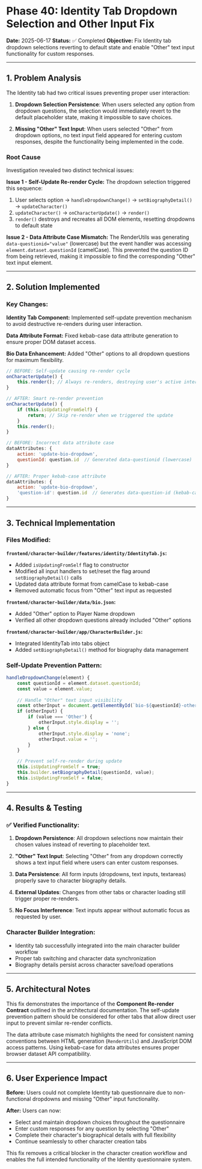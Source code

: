 # Phase 40: Identity Tab Dropdown Selection and Other Input Fix

**Date:** 2025-06-17
**Status:** ✅ Completed
**Objective:** Fix Identity tab dropdown selections reverting to default state and enable "Other" text input functionality for custom responses.

---

## 1. Problem Analysis

The Identity tab had two critical issues preventing proper user interaction:

1. **Dropdown Selection Persistence**: When users selected any option from dropdown questions, the selection would immediately revert to the default placeholder state, making it impossible to save choices.

2. **Missing "Other" Text Input**: When users selected "Other" from dropdown options, no text input field appeared for entering custom responses, despite the functionality being implemented in the code.

### Root Cause

Investigation revealed two distinct technical issues:

**Issue 1 - Self-Update Re-render Cycle:**
The dropdown selection triggered this sequence:
1. User selects option → `handleDropdownChange()` → `setBiographyDetail()` → `updateCharacter()`
2. `updateCharacter()` → `onCharacterUpdate()` → `render()` 
3. `render()` destroys and recreates all DOM elements, resetting dropdowns to default state

**Issue 2 - Data Attribute Case Mismatch:**
The RenderUtils was generating `data-questionid="value"` (lowercase) but the event handler was accessing `element.dataset.questionId` (camelCase). This prevented the question ID from being retrieved, making it impossible to find the corresponding "Other" text input element.

---

## 2. Solution Implemented

### Key Changes:

**Identity Tab Component:** Implemented self-update prevention mechanism to avoid destructive re-renders during user interaction.

**Data Attribute Format:** Fixed kebab-case data attribute generation to ensure proper DOM dataset access.

**Bio Data Enhancement:** Added "Other" options to all dropdown questions for maximum flexibility.

```javascript
// BEFORE: Self-update causing re-render cycle
onCharacterUpdate() {
    this.render(); // Always re-renders, destroying user's active interaction
}

// AFTER: Smart re-render prevention
onCharacterUpdate() {
    if (this.isUpdatingFromSelf) {
        return; // Skip re-render when we triggered the update
    }
    this.render();
}
```

```javascript
// BEFORE: Incorrect data attribute case
dataAttributes: { 
    action: 'update-bio-dropdown',
    questionId: question.id  // Generated data-questionid (lowercase)
}

// AFTER: Proper kebab-case attribute
dataAttributes: { 
    action: 'update-bio-dropdown',
    'question-id': question.id  // Generates data-question-id (kebab-case)
}
```

---

## 3. Technical Implementation

### Files Modified:

**`frontend/character-builder/features/identity/IdentityTab.js`:**
- Added `isUpdatingFromSelf` flag to constructor
- Modified all input handlers to set/reset the flag around `setBiographyDetail()` calls
- Updated data attribute format from camelCase to kebab-case
- Removed automatic focus from "Other" text input as requested

**`frontend/character-builder/data/bio.json`:**
- Added "Other" option to Player Name dropdown
- Verified all other dropdown questions already included "Other" options

**`frontend/character-builder/app/CharacterBuilder.js`:**
- Integrated IdentityTab into tabs object
- Added `setBiographyDetail()` method for biography data management

### Self-Update Prevention Pattern:

```javascript
handleDropdownChange(element) {
    const questionId = element.dataset.questionId;
    const value = element.value;
    
    // Handle "Other" text input visibility
    const otherInput = document.getElementById(`bio-${questionId}-other`);
    if (otherInput) {
        if (value === 'Other') {
            otherInput.style.display = '';
        } else {
            otherInput.style.display = 'none';
            otherInput.value = '';
        }
    }

    // Prevent self-re-render during update
    this.isUpdatingFromSelf = true;
    this.builder.setBiographyDetail(questionId, value);
    this.isUpdatingFromSelf = false;
}
```

---

## 4. Results & Testing

### ✅ Verified Functionality:

1. **Dropdown Persistence**: All dropdown selections now maintain their chosen values instead of reverting to placeholder text.

2. **"Other" Text Input**: Selecting "Other" from any dropdown correctly shows a text input field where users can enter custom responses.

3. **Data Persistence**: All form inputs (dropdowns, text inputs, textareas) properly save to character biography details.

4. **External Updates**: Changes from other tabs or character loading still trigger proper re-renders.

5. **No Focus Interference**: Text inputs appear without automatic focus as requested by user.

### Character Builder Integration:

- Identity tab successfully integrated into the main character builder workflow
- Proper tab switching and character data synchronization
- Biography details persist across character save/load operations

---

## 5. Architectural Notes

This fix demonstrates the importance of the **Component Re-render Contract** outlined in the architectural documentation. The self-update prevention pattern should be considered for other tabs that allow direct user input to prevent similar re-render conflicts.

The data attribute case mismatch highlights the need for consistent naming conventions between HTML generation (`RenderUtils`) and JavaScript DOM access patterns. Using kebab-case for data attributes ensures proper browser dataset API compatibility.

---

## 6. User Experience Impact

**Before:** Users could not complete Identity tab questionnaire due to non-functional dropdowns and missing "Other" input functionality.

**After:** Users can now:
- Select and maintain dropdown choices throughout the questionnaire
- Enter custom responses for any question by selecting "Other" 
- Complete their character's biographical details with full flexibility
- Continue seamlessly to other character creation tabs

This fix removes a critical blocker in the character creation workflow and enables the full intended functionality of the Identity questionnaire system.